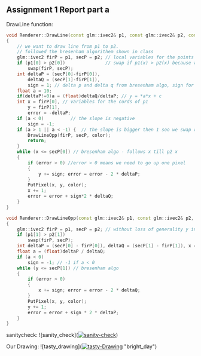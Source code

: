 
## Assignment 1 Report part a

DrawLine function:
```c++
void Renderer::DrawLine(const glm::ivec2& p1, const glm::ivec2& p2, const glm::vec3& color)
{
	// we want to draw line from p1 to p2.
	// followed the bresenham algorithem shown in class
	glm::ivec2 firP = p1, secP = p2; // local variables for the points
	if (p1[0] > p2[0])               // swap if p1(x) > p2(x) because we want left to right
		swap(firP, secP);
	int deltaP = (secP[0]-firP[0]), 
		deltaQ = (secP[1]-firP[1]),
		sign = 1; // delta p and delta q from bresenham algo, sign for if a < 0
	float a = 10;
	if(deltaP!=0)a = (float)deltaQ/deltaP; // y = *a*x + c
	int x = firP[0], // variables for the cords of p1
		y = firP[1], 
		error = -deltaP; 
	if (a < 0)          // the slope is negative
		sign = -1; 
	if (a > 1 || a < -1) {  // the slope is bigger then 1 soo we swap roles between x and y in other function
		DrawLineOpp(firP, secP, color);
		return;
	}
	while (x <= secP[0]) // bresenham algo - follows x till p2 x
	{
		if (error > 0) //error > 0 means we need to go up one pixel
		{
			y += sign; error = error - 2 * deltaP;
		}
		PutPixel(x, y, color);
		x += 1;
		error = error + sign*2 * deltaQ;
	}
}

void Renderer::DrawLineOpp(const glm::ivec2& p1, const glm::ivec2& p2, const glm::vec3& color)
{
	glm::ivec2 firP = p1, secP = p2; // without loss of generality y instead of x as the leading cordinate
	if (p1[1] > p2[1])  
		swap(firP, secP);
	int deltaP = (secP[0] - firP[0]), deltaQ = (secP[1] - firP[1]), x = firP[0], y = firP[1], error = -deltaQ,sign=1;
	float a = (float)deltaP / deltaQ;
	if (a < 0)
		sign = -1; // -1 if a < 0
	while (y <= secP[1]) // bresenham algo
	{
		if (error > 0)
		{
			x += sign; error = error - 2 * deltaQ;
		}
		PutPixel(x, y, color);
		y += 1;
		error = error + sign * 2 * deltaP;
	}
}
```
sanitycheck:
![sanity_check](<a href="https://imgbb.com/"><img src="https://i.ibb.co/5MX4gKF/sanity-check.png" alt="sanity-check" border="0"></a>)

Our Drawing:
![tasty_drawing](<a href="https://ibb.co/C55hSGN"><img src="https://i.ibb.co/3yyBPZG/tasty-Drawing.png" alt="tasty-Drawing" border="0"></a> "bright_day")